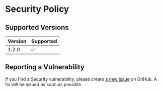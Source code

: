 # Security Policy

## Supported Versions

| Version | Supported          |
| ------- | ------------------ |
| 1.2.0   | :white_check_mark: |

## Reporting a Vulnerability

If you find a Security vulnerability, please create [a new issue](https://github.com/TheAcharya/MarkerData/issues) on GitHub. A fix will be issued as soon as possible.
